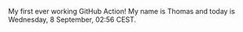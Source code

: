 My first ever working GitHub Action!
My name is Thomas and today is Wednesday, 8 September, 02:56 CEST. 
